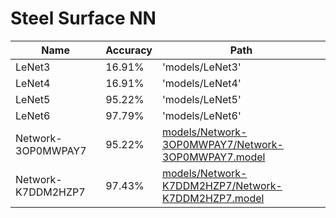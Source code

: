 # Steel Surface NN
| Name   | Accuracy | Path            |
|--------|----------|-----------------|
| LeNet3 | 16.91%   | 'models/LeNet3' |
| LeNet4 | 16.91%   | 'models/LeNet4' |
| LeNet5 | 95.22%   | 'models/LeNet5' |
| LeNet6 | 97.79%   | 'models/LeNet6' |
| Network-3OP0MWPAY7 | 95.22% | [models/Network-3OP0MWPAY7/Network-3OP0MWPAY7.model](https://github.com/Alkapov/Steel-Surface-NN/tree/master/models/Network-3OP0MWPAY7/) |
| Network-K7DDM2HZP7 | 97.43% | [models/Network-K7DDM2HZP7/Network-K7DDM2HZP7.model](https://github.com/Alkapov/Steel-Surface-NN/tree/master/models/Network-K7DDM2HZP7/) |
